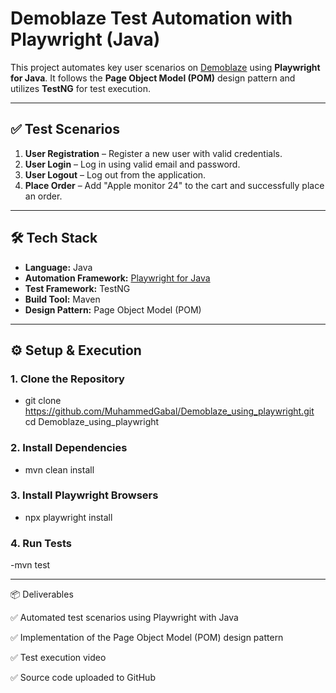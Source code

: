 # Demoblaze Test Automation with Playwright (Java)

This project automates key user scenarios on [Demoblaze](https://www.demoblaze.com/) using **Playwright for Java**. It follows the **Page Object Model (POM)** design pattern and utilizes **TestNG** for test execution.

---

## ✅ Test Scenarios

1. **User Registration** – Register a new user with valid credentials.
2. **User Login** – Log in using valid email and password.
3. **User Logout** – Log out from the application.
4. **Place Order** – Add "Apple monitor 24" to the cart and successfully place an order.

---

## 🛠 Tech Stack

- **Language:** Java
- **Automation Framework:** [Playwright for Java](https://playwright.dev/java/)
- **Test Framework:** TestNG
- **Build Tool:** Maven
- **Design Pattern:** Page Object Model (POM)

---

## ⚙️ Setup & Execution

### 1. Clone the Repository
- git clone https://github.com/MuhammedGabal/Demoblaze_using_playwright.git
cd Demoblaze_using_playwright


### 2. Install Dependencies

- mvn clean install

### 3. Install Playwright Browsers

- npx playwright install

### 4. Run Tests

-mvn test

---
📦 Deliverables

✅ Automated test scenarios using Playwright with Java

✅ Implementation of the Page Object Model (POM) design pattern

✅ Test execution video

✅ Source code uploaded to GitHub


